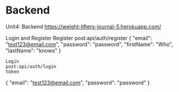 # Backend

Unit4: Backend
https://weight-lifters-journal-5.herokuapp.com/

Login and Register
Register
post:api/auth/register
{
"email": "test123@email.com",
"password": "password",
"firstName": "Who",
"lastName": "knows"
}

    Login
    post:api/auth/login
    token

{
"email": "test123@email.com",
"password": "password"
}
